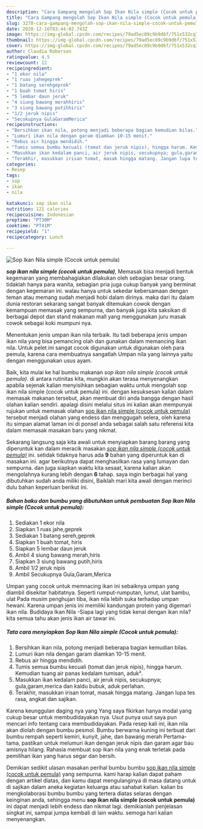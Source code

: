```yaml
---
description: "Cara Gampang mengolah Sop Ikan Nila simple (Cocok untuk pemula) yang Bikin Ngiler"
title: "Cara Gampang mengolah Sop Ikan Nila simple (Cocok untuk pemula) yang Bikin Ngiler"
slug: 3270-cara-gampang-mengolah-sop-ikan-nila-simple-cocok-untuk-pemula-yang-bikin-ngiler
date: 2020-12-16T03:44:02.743Z
image: https://img-global.cpcdn.com/recipes/79ad5ec89c9b9d6f/751x532cq70/sop-ikan-nila-simple-cocok-untuk-pemula-foto-resep-utama.jpg
thumbnail: https://img-global.cpcdn.com/recipes/79ad5ec89c9b9d6f/751x532cq70/sop-ikan-nila-simple-cocok-untuk-pemula-foto-resep-utama.jpg
cover: https://img-global.cpcdn.com/recipes/79ad5ec89c9b9d6f/751x532cq70/sop-ikan-nila-simple-cocok-untuk-pemula-foto-resep-utama.jpg
author: Claudia Roberson
ratingvalue: 4.5
reviewcount: 12
recipeingredient:
- "1 ekor nila"
- "1 ruas jahegeprek"
- "1 batang serehgeprek"
- "1 buah tomat hiris"
- "5 lembar daun jeruk"
- "4 siung bawang merahhiris"
- "3 siung bawang putihhiris"
- "1/2 jeruk nipis"
- "Secukupnya GulaGaramMerica"
recipeinstructions:
- "Bersihkan ikan nila, potong menjadi beberapa bagian kemudian bilas."
- "Lumuri ikan nila dengan garam diamkan 10-15 menit."
- "Rebus air hingga mendidih."
- "Tumis semua bumbu kecuali (tomat dan jeruk nipis), hingga harum. Kemudian tuang air panas kedalam tumisan, aduk²."
- "Masukkan ikan kedalam panci, air jeruk nipis, secukupnya; gula,garam,merica dan kaldu bubuk, aduk perlahan."
- "Terakhir, masukkan irisan tomat, masak hingga matang. Jangan lupa tes rasa, angkat dan sajikan."
categories:
- Resep
tags:
- sop
- ikan
- nila

katakunci: sop ikan nila 
nutrition: 121 calories
recipecuisine: Indonesian
preptime: "PT30M"
cooktime: "PT41M"
recipeyield: "1"
recipecategory: Lunch

---
```



![Sop Ikan Nila simple (Cocok untuk pemula)](https://img-global.cpcdn.com/recipes/79ad5ec89c9b9d6f/751x532cq70/sop-ikan-nila-simple-cocok-untuk-pemula-foto-resep-utama.jpg)

<b><i>sop ikan nila simple (cocok untuk pemula)</i></b>, Memasak bisa menjadi bentuk kegemaran yang membahagiakan dilakukan oleh sebagian besar orang. tidaklah hanya para wanita, sebagian pria juga cukup banyak yang berminat dengan kegemaran ini. walau hanya untuk sekedar kebersamaan dengan teman atau memang sudah menjadi hobi dalam dirinya. maka dari itu dalam dunia restoran sekarang sangat banyak ditemukan cowok dengan kemampuan memasak yang sempurna, dan banyak juga kita saksikan di berbagai depot dan stand makanan mall yang menggunakan juru masak cowok sebagai koki mumpuni nya.

Menentukan jenis umpan ikan nila terbaik. Itu tadi beberapa jenis umpan ikan nila yang bisa pemancing olah dan gunakan dalam memancing ikan nila. Untuk pelet ini sangat cocok digunakan untuk digunakan oleh para pemula, karena cara membuatnya sangatlah Umpan nila yang lainnya yaitu dengan menggunakan usus ayam.

Baik, kita mulai ke hal bumbu makanan <i>sop ikan nila simple (cocok untuk pemula)</i>. di antara rutinitas kita, mungkin akan terasa menyenangkan apabila sejenak kalian menyisihkan sebagian waktu untuk mengolah sop ikan nila simple (cocok untuk pemula) ini. dengan kesuksesan kalian dalam memasak makanan tersebut, akan membuat diri anda bangga dengan hasil olahan kalian sendiri. apalagi disini melalui situs ini kalian akan mempunyai rujukan untuk memasak olahan <u>sop ikan nila simple (cocok untuk pemula)</u> tersebut menjadi olahan yang endess dan menggugah selera, oleh karena itu simpan alamat laman ini di ponsel anda sebagai salah satu referensi kita dalam memasak masakan baru yang nikmat.


Sekarang langsung saja kita awali untuk menyiapkan barang barang yang diperuntuk kan dalam meracik masakan <u><i>sop ikan nila simple (cocok untuk pemula)</i></u> ini. setidak tidaknya harus ada <b>9</b> bahan yang diperuntuk kan di masakan ini. agar berikutnya dapat menghasilkan rasa yang lumayan dan sempurna. dan juga siapkan waktu kita sesaat, karena kalian akan mengolahnya kurang lebih dengan <b>6</b> tahap. saya ingin berbagai hal yang dibutuhkan sudah anda miliki disini, Baiklah mari kita awali dengan merinci dulu bahan keperluan berikut ini.

<!--inarticleads1-->

##### Bahan baku dan bumbu yang dibutuhkan untuk pembuatan Sop Ikan Nila simple (Cocok untuk pemula):

1. Sediakan 1 ekor nila
1. Siapkan 1 ruas jahe,geprek
1. Sediakan 1 batang sereh,geprek
1. Siapkan 1 buah tomat, hiris
1. Siapkan 5 lembar daun jeruk
1. Ambil 4 siung bawang merah,hiris
1. Siapkan 3 siung bawang putih,hiris
1. Ambil 1/2 jeruk nipis
1. Ambil Secukupnya Gula,Garam,Merica


Umpan yang cocok untuk memnacing ikan ini sebaiknya umpan yang diambil disekitar habitatnya. Seperti rumput-rumputan, lumut, ulat bambu, ulat Pada musim penghujan tiba, ikan nila lebih suka terhadap umpan hewani. Karena umpan jenis ini memiliki kandungan protein yang digemari ikan nila. Budidaya Ikan Nila -Siapa lagi yang tidak kenal dengan ikan nila? kita semua tahu akan jenis ikan air tawar ini. 

<!--inarticleads2-->

##### Tata cara menyiapkan Sop Ikan Nila simple (Cocok untuk pemula):

1. Bersihkan ikan nila, potong menjadi beberapa bagian kemudian bilas.
1. Lumuri ikan nila dengan garam diamkan 10-15 menit.
1. Rebus air hingga mendidih.
1. Tumis semua bumbu kecuali (tomat dan jeruk nipis), hingga harum. Kemudian tuang air panas kedalam tumisan, aduk².
1. Masukkan ikan kedalam panci, air jeruk nipis, secukupnya; gula,garam,merica dan kaldu bubuk, aduk perlahan.
1. Terakhir, masukkan irisan tomat, masak hingga matang. Jangan lupa tes rasa, angkat dan sajikan.


Karena keunggulan daging nya yang Yang saya fikirkan hanya modal yang cukup besar untuk membudidayakan nya. Usut punya usut saya pun mencari info tentang cara membudidayakan. Pada resep kali ini, ikan nila akan diolah dengan bumbu pesmol. Bumbu berwarna kuning ini terbuat dari bumbu rempah seperti kemiri, kunyit, jahe, dan bawang merah Pertama-tama, pastikan untuk melumuri ikan dengan jeruk nipis dan garam agar bau amisnya hilang. Rahasia membuat sop ikan nila yang enak terletak pada pemilihan ikan yang harus segar dan bersih. 

Demikian sedikit ulasan masakan perihal bumbu bumbu <u>sop ikan nila simple (cocok untuk pemula)</u> yang sempurna. kami harap kalian dapat paham dengan artikel diatas, dan kamu dapat mengulanginya di masa datang untuk di sajikan dalam aneka kegiatan keluarga atau sahabat kalian. kalian bs mengkolaborasi bumbu bumbu yang tertera diatas selaras dengan keinginan anda, sehingga menu <b>sop ikan nila simple (cocok untuk pemula)</b> ini dapat menjadi lebih endess dan nikmat lagi. demikianlah penjelasan singkat ini, sampai jumpa kembali di lain waktu. semoga hari kalian menyenangkan.
